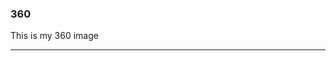 ### 360

This is my 360 image

<script src="//360.vizor.io/scripts/embed.js" data-vizorurl="https://360.vizor.io/embed/v/noyr" ></script>

***
